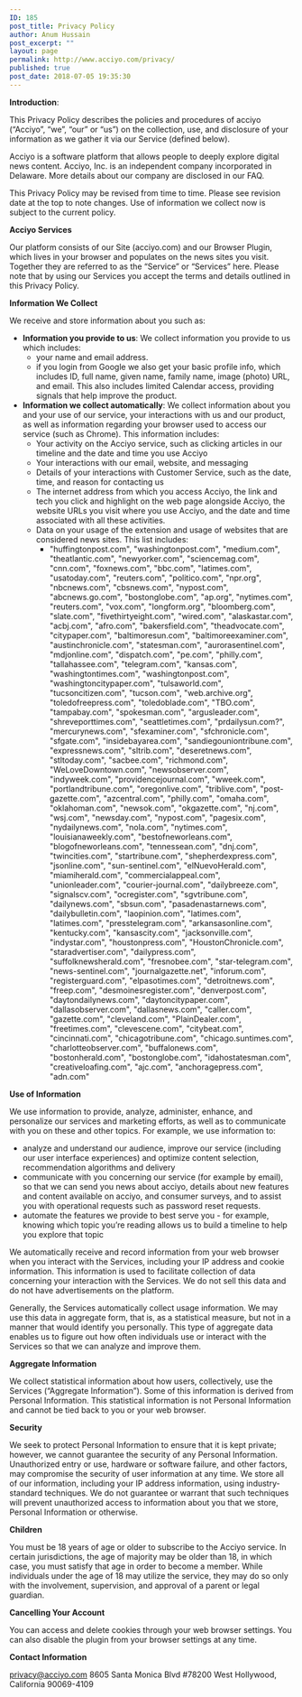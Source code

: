 ```yaml
---
ID: 185
post_title: Privacy Policy
author: Anum Hussain
post_excerpt: ""
layout: page
permalink: http://www.acciyo.com/privacy/
published: true
post_date: 2018-07-05 19:35:30
---
```

<b>Introduction</b><span style="font-weight: 400;">: </span>

<span style="font-weight: 400;">This Privacy Policy describes the policies and procedures of acciyo (“Acciyo”, “we”, “our” or “us”) on the collection, use, and disclosure of your information as we gather it via our Service (defined below).</span>

<span style="font-weight: 400;">Acciyo is a software platform that allows people to deeply explore digital news content. Acciyo, Inc. is an independent company incorporated in Delaware. More details about our company are disclosed in our FAQ.</span>

<span style="font-weight: 400;">This Privacy Policy may be revised from time to time. Please see revision date at the top to note changes. Use of information we collect now is subject to the current policy.</span>

<b>Acciyo Services</b>

<span style="font-weight: 400;">Our platform consists of our Site (acciyo.com) and our Browser Plugin, which lives in your browser and populates on the news sites you visit. Together they are referred to as the “Service” or “Services” here. Please note that by using our Services you accept the terms and details outlined in this Privacy Policy. </span>

<b>Information We Collect</b>

<span style="font-weight: 400;">We receive and store information about you such as:</span>
<ul>
 	<li style="font-weight: 400;"><b>Information you provide to us</b><span style="font-weight: 400;">: We collect information you provide to us which includes:</span>
<ul>
 	<li style="font-weight: 400;"><span style="font-weight: 400;">your name and email address. </span></li>
 	<li style="font-weight: 400;"><span style="font-weight: 400;">if you login from Google we also get your basic profile info, which includes ID, full name, given name, family name, image (photo) URL, and email. This also includes limited Calendar access, providing signals that help improve the product.</span></li>
</ul>
</li>
 	<li style="font-weight: 400;"><b>Information we collect automatically</b><span style="font-weight: 400;">: We collect information about you and your use of our service, your interactions with us and our product, as well as information regarding your browser used to access our service (such as Chrome). This information includes:</span>
<ul>
 	<li style="font-weight: 400;"><span style="font-weight: 400;">Your activity on the Acciyo service, such as clicking articles in our timeline and the date and time you use Acciyo</span></li>
 	<li style="font-weight: 400;"><span style="font-weight: 400;">Your interactions with our email, website, and messaging</span></li>
 	<li style="font-weight: 400;"><span style="font-weight: 400;">Details of your interactions with Customer Service, such as the date, time, and reason for contacting us</span></li>
 	<li style="font-weight: 400;"><span style="font-weight: 400;">The internet address from which you access Acciyo, the link and tech you click and highlight on the web page alongside Acciyo, the website URLs you visit where you use Acciyo, and the date and time associated with all these activities.</span></li>
 	<li>Data on your usage of the extension and usage of websites that are considered news sites. This list includes:
<ul>
 	<li>"huffingtonpost.com",
"washingtonpost.com",
"medium.com",
"theatlantic.com",
"newyorker.com",
"sciencemag.com",
"cnn.com",
"foxnews.com",
"bbc.com",
"latimes.com",
"usatoday.com",
"reuters.com",
"politico.com",
"npr.org",
"nbcnews.com",
"cbsnews.com",
"nypost.com",
"abcnews.go.com",
"bostonglobe.com",
"ap.org",
"nytimes.com",
"reuters.com",
"vox.com",
"longform.org",
"bloomberg.com",
"slate.com",
"fivethirtyeight.com",
"wired.com",
"alaskastar.com",
"acbj.com",
"afro.com",
"bakersfield.com",
"theadvocate.com",
"citypaper.com",
"baltimoresun.com",
"baltimoreexaminer.com",
"austinchronicle.com",
"statesman.com",
"aurorasentinel.com",
"mdjonline.com",
"dispatch.com",
"pe.com",
"philly.com",
"tallahassee.com",
"telegram.com",
"kansas.com",
"washingtontimes.com",
"washingtonpost.com",
"washingtoncitypaper.com",
"tulsaworld.com",
"tucsoncitizen.com",
"tucson.com",
"web.archive.org",
"toledofreepress.com",
"toledoblade.com",
"TBO.com",
"tampabay.com",
"spokesman.com",
"argusleader.com",
"shreveporttimes.com",
"seattletimes.com",
"prdailysun.com?",
"mercurynews.com",
"sfexaminer.com",
"sfchronicle.com",
"sfgate.com",
"insidebayarea.com",
"sandiegouniontribune.com",
"expressnews.com",
"sltrib.com",
"deseretnews.com",
"stltoday.com",
"sacbee.com",
"richmond.com",
"WeLoveDowntown.com",
"newsobserver.com",
"indyweek.com",
"providencejournal.com",
"wweek.com",
"portlandtribune.com",
"oregonlive.com",
"triblive.com",
"post-gazette.com",
"azcentral.com",
"philly.com",
"omaha.com",
"oklahoman.com",
"newsok.com",
"okgazette.com",
"nj.com",
"wsj.com",
"newsday.com",
"nypost.com",
"pagesix.com",
"nydailynews.com",
"nola.com",
"nytimes.com",
"louisianaweekly.com",
"bestofneworleans.com",
"blogofneworleans.com",
"tennessean.com",
"dnj.com",
"twincities.com",
"startribune.com",
"shepherdexpress.com",
"jsonline.com",
"sun-sentinel.com",
"elNuevoHerald.com",
"miamiherald.com",
"commercialappeal.com",
"unionleader.com",
"courier-journal.com",
"dailybreeze.com",
"signalscv.com",
"ocregister.com",
"sgvtribune.com",
"dailynews.com",
"sbsun.com",
"pasadenastarnews.com",
"dailybulletin.com",
"laopinion.com",
"latimes.com",
"latimes.com",
"presstelegram.com",
"arkansasonline.com",
"kentucky.com",
"kansascity.com",
"jacksonville.com",
"indystar.com",
"houstonpress.com",
"HoustonChronicle.com",
"staradvertiser.com",
"dailypress.com",
"suffolknewsherald.com",
"fresnobee.com",
"star-telegram.com",
"news-sentinel.com",
"journalgazette.net",
"inforum.com",
"registerguard.com",
"elpasotimes.com",
"detroitnews.com",
"freep.com",
"desmoinesregister.com",
"denverpost.com",
"daytondailynews.com",
"daytoncitypaper.com",
"dallasobserver.com",
"dallasnews.com",
"caller.com",
"gazette.com",
"cleveland.com",
"PlainDealer.com",
"freetimes.com",
"clevescene.com",
"citybeat.com",
"cincinnati.com",
"chicagotribune.com",
"chicago.suntimes.com",
"charlotteobserver.com",
"buffalonews.com",
"bostonherald.com",
"bostonglobe.com",
"idahostatesman.com",
"creativeloafing.com",
"ajc.com",
"anchoragepress.com",
"adn.com"</li>
</ul>
</li>
</ul>
</li>
</ul>
<b>Use of Information</b>

<span style="font-weight: 400;">We use information to provide, analyze, administer, enhance, and personalize our services and marketing efforts, as well as to communicate with you on these and other topics. For example, we use information to:</span>
<ul>
 	<li style="font-weight: 400;"><span style="font-weight: 400;">analyze and understand our audience, improve our service (including our user interface experiences) and optimize content selection, recommendation algorithms and delivery</span></li>
 	<li style="font-weight: 400;"><span style="font-weight: 400;">communicate with you concerning our service (for example by email), so that we can send you news about acciyo, details about new features and content available on acciyo, and consumer surveys, and to assist you with operational requests such as password reset requests. </span></li>
 	<li style="font-weight: 400;"><span style="font-weight: 400;">automate the features we provide to best serve you - for example, knowing which topic you’re reading allows us to build a timeline to help you explore that topic</span></li>
</ul>
<span style="font-weight: 400;">We automatically receive and record information from your web browser when you interact with the Services, including your IP address and cookie information. This information is used to facilitate collection of data concerning your interaction with the Services. We do not sell this data and do not have advertisements on the platform. </span>

<span style="font-weight: 400;">Generally, the Services automatically collect usage information. We may use this data in aggregate form, that is, as a statistical measure, but not in a manner that would identify you personally. This type of aggregate data enables us to figure out how often individuals use or interact with the Services so that we can analyze and improve them.</span>

<b>Aggregate Information</b>

<span style="font-weight: 400;">We collect statistical information about how users, collectively, use the Services (“Aggregate Information”). Some of this information is derived from Personal Information. This statistical information is not Personal Information and cannot be tied back to you or your web browser.</span>

<b>Security</b>

<span style="font-weight: 400;">We seek to protect Personal Information to ensure that it is kept private; however, we cannot guarantee the security of any Personal Information. Unauthorized entry or use, hardware or software failure, and other factors, may compromise the security of user information at any time. We store all of our information, including your IP address information, using industry-standard techniques. We do not guarantee or warrant that such techniques will prevent unauthorized access to information about you that we store, Personal Information or otherwise.</span>

<b>Children</b>

<span style="font-weight: 400;">You must be 18 years of age or older to subscribe to the Acciyo service. In certain jurisdictions, the age of majority may be older than 18, in which case, you must satisfy that age in order to become a member. While individuals under the age of 18 may utilize the service, they may do so only with the involvement, supervision, and approval of a parent or legal guardian.</span>

<b>Cancelling Your Account</b>

<span style="font-weight: 400;">You can access and delete cookies through your web browser settings. You can also disable the plugin from your browser settings at any time. </span>

<b>Contact Information</b>

<a href="mailto:privacy@acciyo.com"><span style="font-weight: 400;">privacy@acciyo.com</span></a> <span style="font-weight: 400;">
</span><span style="font-weight: 400;">8605 Santa Monica Blvd #78200 West Hollywood, California 90069-4109</span>